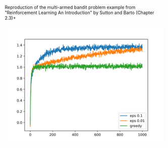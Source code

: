 Reproduction of the multi-armed bandit problem example from "Reinforcement Learning An Introduction" by Sutton and Barto (Chapter 2.3)+

![alt text](https://github.com/scascino10/multi_armed_bandits/blob/main/plot.png?raw=true)
